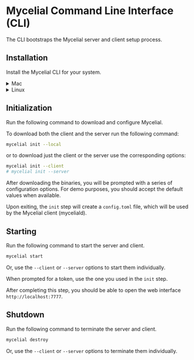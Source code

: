# Mycelial Command Line Interface (CLI)

The CLI bootstraps the Mycelial server and client setup process.

## Installation


Install the Mycelial CLI for your system.

<details>
  <summary>Mac</summary>

  ```sh
  brew install mycelial/tap/mycelial
  ```

</details>

<details>
  <summary>Linux</summary>

  <details>
  <summary>Debian Based Linux x86_64</summary>

  ```sh
  curl -L https://github.com/mycelial/cli/releases/download/v0.3.0/mycelial_0.3.0_amd64.deb --output mycelial_amd64.deb
  dpkg -i ./mycelial_amd64.deb
  ```

  </details>

  <details>
  <summary>Debian Based Linux ARM64</summary>

  ```sh
  curl -L https://github.com/mycelial/cli/releases/download/v0.3.0/mycelial_0.3.0_arm64.deb --output mycelial_arm64.deb
  dpkg -i ./mycelial_arm64.deb
  ```

  </details>

  <details>
  <summary>Debian Based Linux ARM</summary>

  ```sh
  curl -L https://github.com/mycelial/cli/releases/download/v0.3.0/mycelial_0.3.0_armhf.deb --output mycelial_armhf.deb
  dpkg -i ./mycelial_armhf.deb
  ```

  </details>

  <details>
  <summary>Redhat Based Linux x86_64</summary>

  ```sh
  yum install https://github.com/mycelial/cli/releases/download/v0.3.0/mycelial-v0.3.0-1.x86_64.rpm 
  ```

  </details>

  <details>
  <summary>Redhat Based Linux ARM64</summary>

  ```sh
  yum install https://github.com/mycelial/cli/releases/download/v0.3.0/mycelial-v0.3.0-1.arm64.rpm 
  ```

  </details>

  <details>
  <summary>Redhat Based Linux ARM</summary>

  ```sh
  yum install https://github.com/mycelial/cli/releases/download/v0.3.0/mycelial-v0.3.0-1.armhf.rpm
  ```

  </details>

</details>

## Initialization

Run the following command to download and configure Mycelial.

To download both the client and the server run the following command:

```sh
mycelial init --local
```

or to download just the client or the server use the corresponding options:

```sh
mycelial init --client
# mycelial init --server
```

After downloading the binaries, you will be prompted with a series of
configuration options. For demo purposes, you should accept the default values
when available.

Upon exiting, the `init` step will create a `config.toml` file, which will be
used by the Mycelial client (myceliald).

## Starting

Run the following command to start the server and client.

```sh
mycelial start
```

Or, use the `--client` or `--server` options to start them individually.

When prompted for a token, use the one you used in the `init` step.

After completing this step, you should be able to open the web interface 
`http://localhost:7777`.

## Shutdown

Run the following command to terminate the server and client.

```sh
mycelial destroy
```

Or, use the `--client` or `--server` options to terminate them individually.